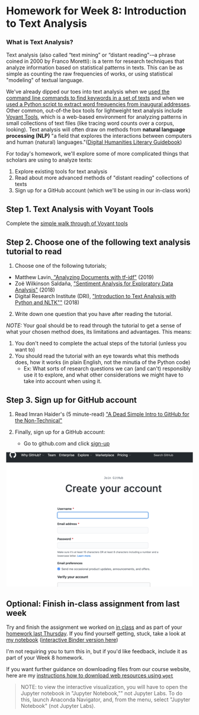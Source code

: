 # Homework for Week 8: Introduction to Text Analysis

### What is Text Analysis?

Text analysis (also called “text mining” or “distant reading"-–a phrase coined in 2000 by Franco Moretti): is a term for research techniques that analyze information based on statistical patterns in texts. This can be as simple as counting the raw frequencies of works, or using statistical "modeling" of textual language.

We've already dipped our toes into text analysis when we [used the command line commands to find keywords in a set of texts](https://github.com/sceckert/IntroDHSpring2021/blob/main/_week2/introduction-to-the-command-line.md#analyzing-text-files) and when we [used a Python script to extract word frequencies from inaugural addresses](https://github.com/sceckert/IntroDHSpring2021/blob/main/_week4/introduction-to-python.ipynb). Other common, out-of-the box tools for lightweight text analysis include [Voyant Tools](https://voyant-tools.org/), which is a web-based environment for analyzing patterns in small collections of text files (like tracing word counts over a corpus, looking). Text analysis will often draw on methods from **natural language processing (NLP)** "a field that explores the interactions between computers and human (natural) languages."([Digital Humanities Literary Guidebook](https://cmu-lib.github.io/dhlg/topics/))

For today's homework, we'll explore some of more complicated things that scholars are using to analyze texts:

1. Explore existing tools for text analysis
2. Read about more advanced methods of "distant reading" collections of texts
2. Sign up for a GitHub account (which we'll be using in our in-class work)

## Step 1. Text Analysis with Voyant Tools

Complete the [simple walk through of Voyant tools](Voyant-Tools-tutorial.pdf)

## Step 2. Choose one of the following text analysis tutorial to read 

1. Choose one of the following tutorials; 
- Matthew Lavin,[ "Analyzing Documents with tf-idf"](https://programminghistorian.org/en/lessons/analyzing-documents-with-tfidf) (2019)
- Zoë Wilkinson Saldaña, ["Sentiment Analysis for Exploratory Data Analysis"](https://programminghistorian.org/en/lessons/sentiment-analysis) (2018)
- Digital Research Institute (DRI), ["Introduction to Text Analysis with Python and NLTK""](https://github.com/DHRI-Curriculum/text-analysis) (2018)

2. Write down one question that you have after reading the tutorial.
 
*NOTE:* Your goal should be to read through the tutorial to get a sense of what your chosen method does, its limitations and advantages. This means:

1. You don't need to complete the actual steps of the tutorial (unless you want to)
2.  You should read the tutorial with an eye towards what this methods does, how it works (in plain English, not the minutia of the Python code)
	- Ex: What sorts of research questions we can (and can't) responsibly use it to explore, and what other considerations we might have to take into account when using it.

## Step 3. Sign up for GitHub account

1. Read Imran Haider's (5 minute-read) ["A Dead Simple Intro to GitHub for the Non-Technical"](https://medium.com/crowdbotics/a-dead-simple-intro-to-github-for-the-non-technical-f9d56410a856) 


2. Finally, sign up for a GitHub account:
	- Go to github.com and click [sign-up](https://github.com/join?ref_cta=Sign+up&ref_loc=header+logged+out&ref_page=%2F&source=header-home)
	
![image](../_images/GitHub-signup.png)


## Optional: Finish in-class assignment from last week

Try and finish the assignment we worked on [in class](https://github.com/sceckert/presentations/blob/master/slides/IntroDH-wk7-thu.md) and as part of your [homework last Thursday](https://github.com/sceckert/IntroDHSpring2021/blob/main/_week7/homework-for-week7.md). If you find yourself getting, stuck, take a look at [my notebook](https://github.com/sceckert/IntroDHSpring2021/blob/main/_week7/exploratory-data-analysis-with-pandas.ipynb) ([interactive Binder version here](https://mybinder.org/v2/gh/sceckert/introdhspring2021/main?urlpath=lab/tree/_week7/exploratory-data-analysis-with-pandas.ipynb)) 

I'm not requiring you to turn this in, but if you'd like feedback, include it as part of your Week 8 homework.

If you want further guidance on downloading files from our course website, here are my [instructions how to download web resources using `wget`](using-wget.md)


> NOTE: to view the interactive visualization, you will have to open the Jupyter notebook in "Jupyter Notebook,"" not Jupyter Labs. To do this, launch Anaconda Navigator, and, from the menu, select "Jupyter Notebook" (not Jupyter Labs).

